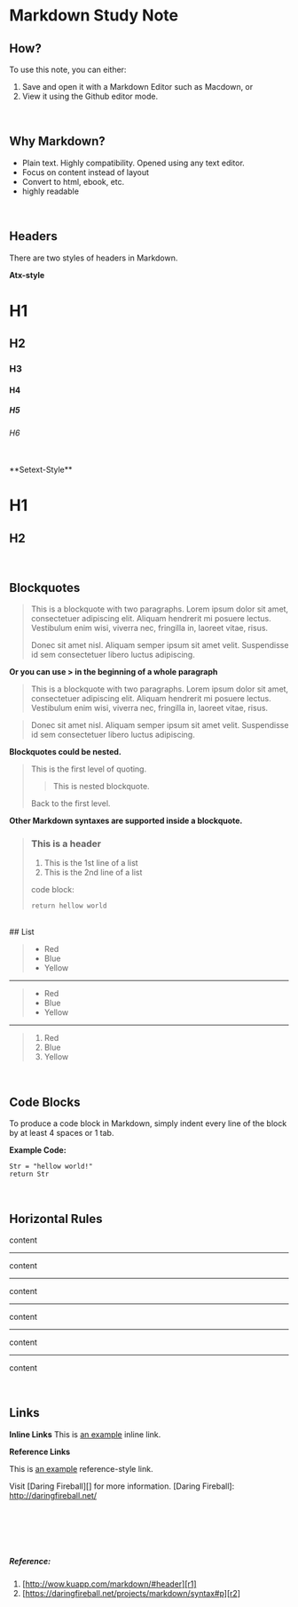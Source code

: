 # Markdown Study Note

## How?

To use this note, you can either:

1. Save and open it with a Markdown Editor such as Macdown, or
2. View it using the Github editor mode.
</br>

## Why Markdown? 

- Plain text. Highly compatibility. Opened using any text editor.
- Focus on content instead of layout
- Convert to html, ebook, etc.
- highly readable
</br>

## Headers

There are two styles of headers in Markdown.

**Atx-style**

# H1
## H2
### H3
#### H4
##### H5
###### H6

</br>
**Setext-Style**


H1
=======

H2
--------

</br>

## Blockquotes
> This is a blockquote with two paragraphs. Lorem ipsum dolor sit amet,
> consectetuer adipiscing elit. Aliquam hendrerit mi posuere lectus.
> Vestibulum enim wisi, viverra nec, fringilla in, laoreet vitae, risus.
> 
> Donec sit amet nisl. Aliquam semper ipsum sit amet velit. Suspendisse
> id sem consectetuer libero luctus adipiscing.

**Or you can use > in the beginning of a whole paragraph**

> This is a blockquote with two paragraphs. Lorem ipsum dolor sit amet,
consectetuer adipiscing elit. Aliquam hendrerit mi posuere lectus.
Vestibulum enim wisi, viverra nec, fringilla in, laoreet vitae, risus.

> Donec sit amet nisl. Aliquam semper ipsum sit amet velit. Suspendisse
id sem consectetuer libero luctus adipiscing.

**Blockquotes could be nested.**

> This is the first level of quoting.
>
> > This is nested blockquote.
>
> Back to the first level.
> 


**Other Markdown syntaxes are supported inside a blockquote.**

> ### This is a header
> 
> 1.   This is the 1st line of a list
> 2.   This is the 2nd line of a list
> 
> code block:
> 
>     return hellow world

</br>
## List

> * Red
> * Blue
> * Yellow

***

> + Red
> + Blue
> + Yellow

***

> 1. Red
> 2. Blue
> 3. Yellow

</br>

## Code Blocks
To produce a code block in Markdown, simply indent every line of the block by at least 4 spaces or 1 tab.

**Example Code:**

	Str = "hellow world!"
	return Str

</br>

## Horizontal Rules

content

* * *

content

***

content

*****

content

- - -

content

---------------------------------------

content

</br>

## Links

**Inline Links**
This is [an example](http://example.com/ "Title") inline link.


**Reference Links**

This is [an example][id] reference-style link.

[id]: http://example.com/  "Optional Title Here"

Visit [Daring Fireball][] for more information.
[Daring Fireball]: http://daringfireball.net/


</br></br></br></br>

##### Reference: 
1. [http://wow.kuapp.com/markdown/#header][r1]
2. [https://daringfireball.net/projects/markdown/syntax#p][r2]

[r1]:http://wow.kuapp.com/markdown/#header
[r2]:https://daringfireball.net/projects/markdown/syntax#p

